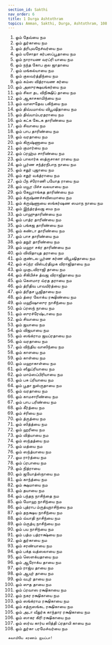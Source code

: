 ```yaml
---
section_id: Sakthi
nav_order: 6
title: 1 Durga Ashtothram
topics: Amman, Sakthi, Durga, Ashtothram, 108
---
```


1. ஓம் தேவ்யை நம
2. ஓம் துர்காயை நம
3. ஓம் த்ரிபுவநேச்வர்யை நம
4. ஓம் யசோதா கர்பஸப்பூதாயை நம
5. ஓம் நாராயண வரப்ரி யாயை நம
6. ஓம் நந்த கோப குல ஜாதாயை
7. ஓம் மங்கல்யாயை நம
8. ஓம் குலவர்த்திந்யை நம
9. ஓம் கம்ஸ வித்ராவண கர்யை
10. ஓம் அஸுரக்ஷயங்கர்யை நம
11. ஓம் சிலா தட விநிக்ஷிப் தாயை நம
12. ஓம் ஆகாசகாமிந்யை நம
13. ஓம் வாஸுதேவ பகிந்யை நம
14. ஓம் திவ்யமால்ய விபூஷிதாயை நம
15. ஓம் திவ்யாம்பரதராயை நம
16. ஓம் கட்க கேடக தாரிண்யை நம
17. ஓம் சிவாயை நம
18. ஓம் பாப தாரிண்யை நம
19. ஓம் வரதாயை நம
20. ஓம் கிருஷ்ணாயை நம
21. ஓம் குமார்யை நம
22. ஓம் ப்ரஹ்ம சாரிண்யை நம
23. ஓம் பாலார்க ஸத்ருசாகா ராயை நம
24. ஓம் பூர்ண சந்த்ரநிபாந நாயை நம
25. ஓம் சதுர் புஜாயை நம
26. ஓம் சதுர் வக்த்ராயை நம
27. ஓம் பீந ச்ரோணி பயோத ராயை நம
28. ஓம் மயூர பிச்ச வலயாயை நம
29. ஓம் கேயூராங்கத தாரிண்யை நம
30. ஓம் க்ருஷ்ணச்சவிஸமாயை நம
31. ஓம் க்ருஷ்ணாயை ஸங்கர்ஷண ஸமாந நாயை நம
32. ஓம் இந்த்ரத்வஜ ஸம நம
33. ஓம் பாஹுதாரிண்யை நம
34. ஓம் பாத்ர தாரிண்யை நம
35. ஓம் பங்கஜ தாரிண்யை நம
36. ஓம் கண்டா தாரிண்யை நம
37. ஓம் பாச தாரிண்யை நம
38. ஓம் தநுர் தாரிண்யை நம
39. ஓம் மஹா சக்ர தாரிண்யை நம
40. ஓம் விவிதாயுத தராயை நம
41. ஓம் குண்டல பூர்ண கர்ண விபூஷிதாயை நம
42. ஓம் சப்ந்ர விஸ்பர்திமுக விராஜிதாயை நம
43. ஓம் முகுடவிராஜி தாயை நம
44. ஓம் சிகிபிச்ச த்வஜ விராஜிதாயை நம
45. ஓம் கௌமார வ்ரத தராயை நம
46. ஓம் த்ரிதிவ பாவயிர்த்யை நம
47. ஓம் த்ரிதச பூஜிதாயை நம
48. ஓம் த்ரை லோக்ய ரக்ஷிண்யை நம
49. ஓம் மஹிஷாஸுர நாசிந்யை நம
50. ஓம் ப்ரஸந் நாயை நம
51. ஓம் ஸுரச்ரேஷ்டாயை நம
52. ஓம் சிவாயை நம
53. ஓம் ஜயாயை நம
54. ஓம் விஜயாயை நம
55. ஓம் ஸங்க்ராம ஜயப்ரதாயை நம
56. ஓம் வரதாயை நம
57. ஓம் விந்திய வாஸிந்யை நம
58. ஓம் காளயை நம
59. ஓம் காள்யை நம
60. ஓம் மஹாகாள்யை நம
61. ஓம் ஸீதுப்ரியாயை நம
62. ஓம் மாம்ஸப்பிரியாயை நம
63. ஓம் பசு ப்ரியாயை நம
64. ஓம் பூதா நுஸ்ருதாயை நம
65. ஓம் வரதாயை நம
66. ஓம் காமசாரிண்யை நம
67. ஓம் பாப பரிண்யை நம
68. ஓம் கீர்த்யை நம
69. ஓம் ச்ரியை நம
70. ஓம் த்ருத்யை நம
71. ஓம் ஸித்த்யை நம
72. ஓம் ஹரியை நம
73. ஓம் வித்யாயை நம
74. ஓம் ஸந்தத்யை நம
75. ஓம் மத்யை நம
76. ஓம் ஸந்த்யாயை நம
77. ஓம ரார்த்யை நம
78. ஓம் ப்ரபாயை நம
79. ஓம் நித்ராயை
80. ஓம் ஜயோத்ஸ்நாயை நம
81. ஓம் காந்த்யை நம
82. ஓம் க்ஷமாயை நம
83. ஓம் தயாயை நம
84. ஓம் பந்தந நாசிந்தை நம
85. ஓம் மோஹ நாசிந்யை நம
86. ஓம் புத்ராப ம்ருத்யுநாசிந்யை நம
87. ஓம் தநக்ஷய நாசிந்யை நம
88. ஓம் வ்யாதி நாசிந்யை நம
89. ஓம் ம்ருத்யு நாசிந்யை நம
90. ஓம் பய நாசிந்யை நம
91. ஓம் பத்ம பத்ராக்ஷ்யை நம
92. ஓம் துர்காயை நம
93. ஓம் சரண்யாயை நம
94. ஓம் பக்த வத்ஸலாயை நம
95. ஓம் ஸெளக்யதாயை நம
96. ஓம் ஆரோக்ய தாயை நம
97. ஓம் ராஜ்ய தாயை நம
98. ஓம் ஆயுர் தாயை நம
99. ஓம் வபுர் தாயை நம
100. ஓம் ஸுத தாயை நம
101. ஓம் ப்ரவாஸ ரக்ஷிகாயை நம
102. ஓம் நகர ரக்ஷிகாயை நம
103. ஓம் ஸங்க்ராம ரக்ஷிகாயை நம
104. ஓம் சத்ருஸங்கட ரக்ஷிகாயை நம
105. ஓம் அடா வீதுர்க காந்தார ரக்ஷிகாயை நம
106. ஓம் ஸாகர கிரி ரக்ஷிகாயை நம
107. ஓம் ஸர்வ கார்ய ஸித்தி ப்ரதாயி காயை நம
108. ஓம் துர்கா பரமேச்வர்யை நம

`சுவாமியே சரணம் ஐயப்பா!`


